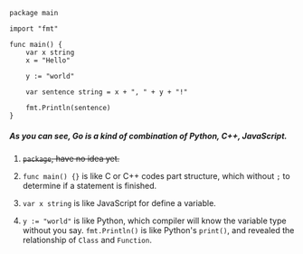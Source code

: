 ```
package main

import "fmt"

func main() {
    var x string
    x = "Hello"
    
    y := "world"
    
    var sentence string = x + ", " + y + "!"
    
    fmt.Println(sentence)
}
```

##### As you can see, Go is a kind of combination of Python, C++, JavaScript.

1. ~~`package`, have no idea yet.~~

2. `func main() {}` is like C or C++ codes part structure, which without `;` to determine if a statement is finished.

3. `var x string` is like JavaScript for define a variable.

4. `y := "world"` is like Python, which compiler will know the variable type without you say.
    `fmt.Println()` is like Python's `print()`, and revealed the relationship of `Class` and `Function`.  